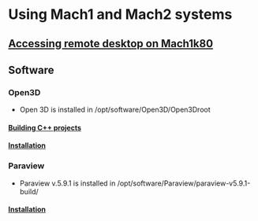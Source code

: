 # Using Mach1 and Mach2 systems
## [Accessing remote desktop on Mach1k80](Remote_Desktop_Access/VNC.md)
## Software
### Open3D
- Open 3D is installed in /opt/software/Open3D/Open3Droot  
#### [Building C++ projects](Open3D/compiling_example.md)
#### [Installation](Open3D/compiling_Open3D.md)
### Paraview
- Paraview v.5.9.1 is installed in /opt/software/Paraview/paraview-v5.9.1-build/
#### [Installation](Paraview/compiling_paraview.md)